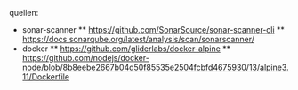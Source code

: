 quellen:
* sonar-scanner
** https://github.com/SonarSource/sonar-scanner-cli
** https://docs.sonarqube.org/latest/analysis/scan/sonarscanner/
* docker
** https://github.com/gliderlabs/docker-alpine
** https://github.com/nodejs/docker-node/blob/8b8eebe2667b04d50f85535e2504fcbfd4675930/13/alpine3.11/Dockerfile